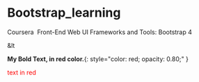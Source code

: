 # Bootstrap_learning

Coursera
​
Front-End Web UI Frameworks and Tools: Bootstrap 4

&lt


**My Bold Text, in red color.**{: style="color: red; opacity: 0.80;" }


<span style="color:red">text in red</span>
